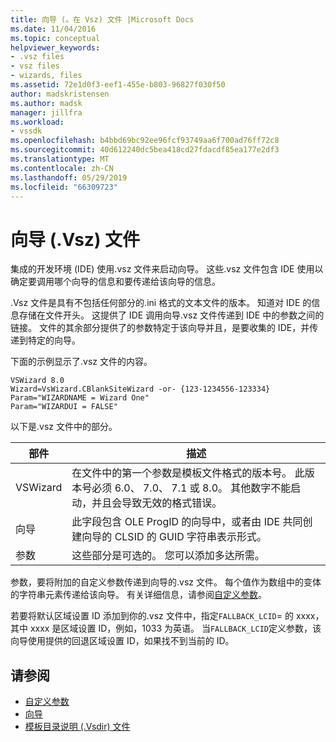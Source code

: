 ```yaml
---
title: 向导 (。在 Vsz) 文件 |Microsoft Docs
ms.date: 11/04/2016
ms.topic: conceptual
helpviewer_keywords:
- .vsz files
- vsz files
- wizards, files
ms.assetid: 72e1d0f3-eef1-455e-b803-96827f030f50
author: madskristensen
ms.author: madsk
manager: jillfra
ms.workload:
- vssdk
ms.openlocfilehash: b4bbd69bc92ee96fcf93749aa6f700ad76ff72c8
ms.sourcegitcommit: 40d612240dc5bea418cd27fdacdf85ea177e2df3
ms.translationtype: MT
ms.contentlocale: zh-CN
ms.lasthandoff: 05/29/2019
ms.locfileid: "66309723"
---
```

# <a name="wizard-vsz-file"></a>向导 (.Vsz) 文件

集成的开发环境 (IDE) 使用.vsz 文件来启动向导。 这些.vsz 文件包含 IDE 使用以确定要调用哪个向导的信息和要传递给该向导的信息。

.Vsz 文件是具有不包括任何部分的.ini 格式的文本文件的版本。 知道对 IDE 的信息存储在文件开头。 这提供了 IDE 调用向导.vsz 文件传递到 IDE 中的参数之间的链接。 文件的其余部分提供了的参数特定于该向导并且，是要收集的 IDE，并传递到特定的向导。

下面的示例显示了.vsz 文件的内容。

```
VSWizard 8.0
Wizard=VsWizard.CBlankSiteWizard -or- {123-1234556-123334}
Param="WIZARDNAME = Wizard One"
Param="WIZARDUI = FALSE"
```

以下是.vsz 文件中的部分。

|部件|描述|
|----------|-----------------|
|VSWizard|在文件中的第一个参数是模板文件格式的版本号。 此版本号必须 6.0、 7.0、 7.1 或 8.0。 其他数字不能启动，并且会导致无效的格式错误。|
|向导|此字段包含 OLE ProgID 的向导中，或者由 IDE 共同创建向导的 CLSID 的 GUID 字符串表示形式。|
|参数|这些部分是可选的。 您可以添加多达所需。|

参数，要将附加的自定义参数传递到向导的.vsz 文件。 每个值作为数组中的变体的字符串元素传递给该向导。 有关详细信息，请参阅[自定义参数](../../extensibility/internals/custom-parameters.md)。

若要将默认区域设置 ID 添加到你的.vsz 文件中，指定`FALLBACK_LCID`= 的 xxxx，其中 xxxx 是区域设置 ID，例如，1033 为英语。 当`FALLBACK_LCID`定义参数，该向导使用提供的回退区域设置 ID，如果找不到当前的 ID。

## <a name="see-also"></a>请参阅

- [自定义参数](../../extensibility/internals/custom-parameters.md)
- [向导](../../extensibility/internals/wizards.md)
- [模板目录说明 (.Vsdir) 文件](../../extensibility/internals/template-directory-description-dot-vsdir-files.md)